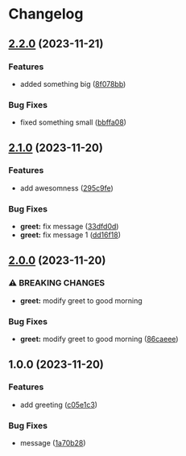 # Changelog

## [2.2.0](https://github.com/ishnmu/demo-release-please/compare/v2.1.0...v2.2.0) (2023-11-21)


### Features

* added something big ([8f078bb](https://github.com/ishnmu/demo-release-please/commit/8f078bb660598fd176aa8cfd51c225e07b14507c))


### Bug Fixes

* fixed something small ([bbffa08](https://github.com/ishnmu/demo-release-please/commit/bbffa08e5167b45c35e5f67a08b900725825a636))

## [2.1.0](https://github.com/ishnmu/demo-release-please/compare/v2.0.0...v2.1.0) (2023-11-20)


### Features

* add awesomness ([295c9fe](https://github.com/ishnmu/demo-release-please/commit/295c9fe8219404e3a3a129a023bc1fb3cf16965b))


### Bug Fixes

* **greet:** fix message ([33dfd0d](https://github.com/ishnmu/demo-release-please/commit/33dfd0d536f2e19db67b6d6be73e97d6fad4a4bf))
* **greet:** fix message 1 ([dd16f18](https://github.com/ishnmu/demo-release-please/commit/dd16f1861c77fcc09d38d9a76275a780bdadfaed))

## [2.0.0](https://github.com/ishnmu/demo-release-please/compare/v1.0.0...v2.0.0) (2023-11-20)


### ⚠ BREAKING CHANGES

* **greet:** modify greet to good morning

### Bug Fixes

* **greet:** modify greet to good morning ([86caeee](https://github.com/ishnmu/demo-release-please/commit/86caeeee5c9b62532e70da856bf4bd749254732a))

## 1.0.0 (2023-11-20)


### Features

* add greeting ([c05e1c3](https://github.com/ishnmu/demo-release-please/commit/c05e1c37145df90576d40ede5aea2e4a5cebdc66))


### Bug Fixes

* message ([1a70b28](https://github.com/ishnmu/demo-release-please/commit/1a70b28689dafc25605c99bc42c5e8e0ef071927))
